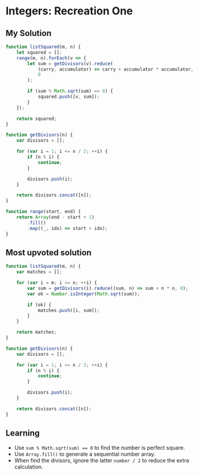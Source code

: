 # Integers: Recreation One

## My Solution

```javascript
function listSquared(m, n) {
    let squared = [];
    range(m, n).forEach(v => {
        let sum = getDivisors(v).reduce(
            (carry, accumulator) => carry + accumulator * accumulator,
            0
        );

        if (sum % Math.sqrt(sum) == 0) {
            squared.push([v, sum]);
        }
    });

    return squared;
}

function getDivisors(n) {
    var divisors = [];

    for (var i = 1; i <= n / 2; ++i) {
        if (n % i) {
            continue;
        }

        divisors.push(i);
    }

    return divisors.concat([n]);
}

function range(start, end) {
    return Array(end - start + 1)
        .fill()
        .map((_, idx) => start + idx);
}
```

## Most upvoted solution

```javascript
function listSquared(m, n) {
    var matches = [];

    for (var i = m; i <= n; ++i) {
        var sum = getDivisors(i).reduce((sum, n) => sum + n * n, 0);
        var ok = Number.isInteger(Math.sqrt(sum));

        if (ok) {
            matches.push([i, sum]);
        }
    }

    return matches;
}

function getDivisors(n) {
    var divisors = [];

    for (var i = 1; i <= n / 2; ++i) {
        if (n % i) {
            continue;
        }

        divisors.push(i);
    }

    return divisors.concat([n]);
}
```

## Learning

* Use `sum % Math.sqrt(sum) == 0` to find the number is perfect square.
* Use `Array.fill()` to generate a sequential number array.
* When find the divisors, ignore the latter `number / 2` to reduce the extra calculation.

